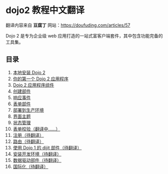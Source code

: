 # dojo2 教程中文翻译

翻译内容来自 **豆腐丁** 网站：https://doufuding.com/articles/57

Dojo 2 是专为企业级 web 应用打造的一站式富客户端套件，其中包含功能完备的工具集。

## 目录

1. [本地安装 Dojo 2](https://doufuding.com/translate/9/translate/master/site/source/tutorials/000_local_installation/index.md)
2. [你的第一个 Dojo 2 应用程序](https://doufuding.com/translate/9/translate/master/site/source/tutorials/001_static_content/index.md)
3. [Dojo 2 应用程序组件](https://doufuding.com/translate/9/translate/master/site/source/tutorials/002_creating_an_application/index.md)
4. [创建部件](https://doufuding.com/translate/9/translate/master/site/source/tutorials/003_creating_widgets/index.md)
5. [响应事件](https://doufuding.com/translate/9/translate/master/site/source/tutorials/004_user_interactions/index.md)
6. [表单部件](https://doufuding.com/translate/9/translate/master/site/source/tutorials/005_form_widgets/index.md)
7. [部署到生产环境](https://doufuding.com/translate/9/translate/master/site/source/tutorials/006_deploying_to_production/index.md)
8. [界面主题](https://doufuding.com/translate/9/translate/master/site/source/tutorials/007_theming/index.md)
9. [状态管理](https://doufuding.com/translate/9/translate/master/site/source/tutorials/1010_containers_and_injecting_state/index.md)
10. [表单校验（翻译中……）](https://doufuding.com/translate/9/translate/master/site/source/tutorials/1015_form_validation/index.md)
11. [注册（待翻译）](https://doufuding.com/translate/9/translate/master/site/source/tutorials/1020_registries/index.md)
12. [路由（待翻译）](https://doufuding.com/translate/9/translate/master/site/source/tutorials/1030_routing/index.md)
13. [使用 Dojo 1 的 dijit 部件（待翻译）](https://doufuding.com/translate/9/translate/master/site/source/tutorials/1040_dojo1_dijits/index.md)
14. [安装开发环境（待翻译）](https://doufuding.com/translate/9/translate/master/site/source/tutorials/1050_development_environment/index.md)
15. [数据驱动部件（待翻译）](https://doufuding.com/translate/9/translate/master/site/source/tutorials/1060_data_driven_widgets/index.md)
16. [国际化（待翻译）](https://doufuding.com/projects/9/blob/master/site/source/tutorials/internationalization.md)


